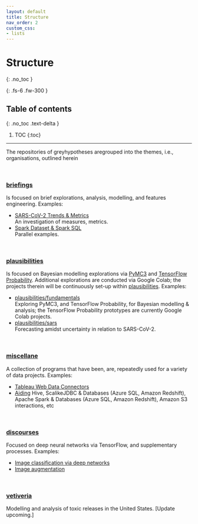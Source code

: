 ```yaml
---
layout: default
title: Structure
nav_order: 2
custom_css:
- lists
---
```


# Structure
{: .no_toc }



{: .fs-6 .fw-300 }

## Table of contents
{: .no_toc .text-delta }

1. TOC
{:toc}

---

The repositories of greyhypotheses aregrouped into the themes, i.e., organisations, outlined herein

<br>

### [briefings](https://github.com/briefings)

Is focused on brief explorations, analysis, modelling, and features engineering.  Examples:
<ul>
  <li><a href="https://briefings.github.io/briefings/sars" target="\_blank">SARS-CoV-2 Trends & Metrics</a>
    <br>An investigation of measures, metrics.</li>
  <li><a href="https://briefings.github.io/briefings/spark-dataset-and-spark-sql" target="\_blank">Spark Dataset & Spark SQL</a><br>Parallel examples.</li>
</ul>

<br>

### [plausibilities](https://github.com/plausibilities)

Is focused on Bayesian modelling explorations via <a href="https://docs.pymc.io" target="\_blank">PyMC3</a> and <a href="https://www.tensorflow.org/probability/">TensorFlow Probability</a>.  Additional explorations are conducted via Google Colab; the projects therein will be continuously set-up within <a href="https://github.com/plausibilities" target="\_blank">plausibilities</a>.  Examples:
<ul>
  <li><a href="https://github.com/plausibilities/fundamentals" target="\_blank">plausibilities/fundamentals</a>
    <br/>Exploring PyMC3, and TensorFlow Probability, for Bayesian modelling & analysis; the TensorFlow
    Probability prototypes are currently Google Colab projects.</li>
  <li><a href="https://github.com/plausibilities/sars" target="\_blank">plausibilities/sars</a>
    <br/>Forecasting amidst uncertainty in relation to SARS-CoV-2.</li>
</ul>

<br>

### [miscellane](https://github.com/miscellane)

A collection of programs that have been, are, repeatedly used for a variety of data projects.  Examples:
<ul>
  <li><a href="http://miscellane.github.io/connectors" target="\_blank">Tableau Web Data Connectors</a></li>
  <li><a href="https://github.com/miscellane/infrastructure" target="\_blank">Aiding</a>
    Hive, ScalikeJDBC & Databases (Azure SQL, Amazon Redshift), Apache Spark & Databases (Azure SQL, Amazon Redshift),
    Amazon S3 interactions, etc</li>
</ul>

<br>

### [discourses](https://github.com/discourses)

Focused on deep neural networks via TensorFlow, and supplementary processes.  Examples:
<ul>
  <li><a href="https://github.com/discourses/derma" target="\_blank">Image classification via deep
    networks</a></li>
  <li><a href="https://github.com/discourses/augmentation" target="\_blank">Image augmentation</a></li>
</ul>

<br>

### [vetiveria](https://github.com/vetiveria)

Modelling and analysis of toxic releases in the United States.  [Update upcoming.]

<br>
<br>
